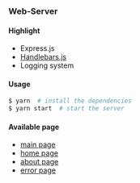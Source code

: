 ### Web-Server

#### Highlight

* Express.js
* [Handlebars.js](https://github.com/wycats/handlebars.js)
* Logging system

#### Usage

```bash
$ yarn  # install the dependencies
$ yarn start  # start the server
```

#### Available page

* [main page](http://localhost:8000)
* [home page](http://localhost:8000/home)
* [about page](http://localhost:8000/about)
* [error page](http://localhost:8000/bad)
